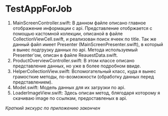 # TestAppForJob
1. MainScreenController.swift:
В данном файле описано главное отображение информации с api.
Представление отобржается с помощью кастомной колекции, описаной в файле CollectionViewCell.swift, и реализован поиск ячеек по title.
Так же данный файл имеет Presenter (MainScreenPresenter.swift), в который я вынес подгрузку данных по api. Метода используемый Presenter'ом, описан в файле ReauestData.swift.
2. ProductOverviewController.swift:
В этом классе описано представление данных, но уже в более подробном ввиде.
3. HelperCollectionView.swift:
Вспомогательный класс, куда я вынес грамосткие методы, по-возможности (обработку данных перед представлением).
4. Model.swift:
Модель данных для их загрузки по api.
5. LoaderImageView.swift:
Здесь описан метод, блягодаря которому я скачиваю image по ссылкам, предоставленых в api.

_Краткий экскурс по приложению закончен_
